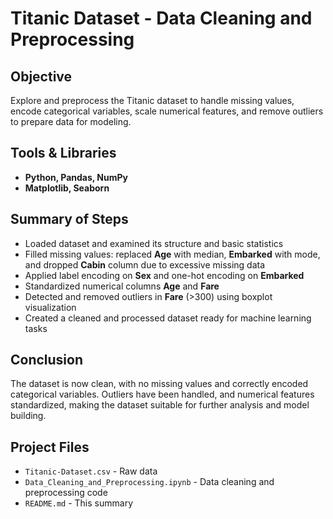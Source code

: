 # Titanic Dataset - Data Cleaning and Preprocessing

## Objective  
Explore and preprocess the Titanic dataset to handle missing values, encode categorical variables, scale numerical features, and remove outliers to prepare data for modeling.

## Tools & Libraries  
- **Python, Pandas, NumPy**  
- **Matplotlib, Seaborn**  
  

## Summary of Steps  
- Loaded dataset and examined its structure and basic statistics  
- Filled missing values: replaced **Age** with median, **Embarked** with mode, and dropped **Cabin** column due to excessive missing data  
- Applied label encoding on **Sex** and one-hot encoding on **Embarked**  
- Standardized numerical columns **Age** and **Fare**  
- Detected and removed outliers in **Fare** (>300) using boxplot visualization  
- Created a cleaned and processed dataset ready for machine learning tasks  

## Conclusion  
The dataset is now clean, with no missing values and correctly encoded categorical variables. Outliers have been handled, and numerical features standardized, making the dataset suitable for further analysis and model building.

## Project Files  
- `Titanic-Dataset.csv` - Raw data  
- `Data_Cleaning_and_Preprocessing.ipynb` - Data cleaning and preprocessing code  
- `README.md` - This summary
